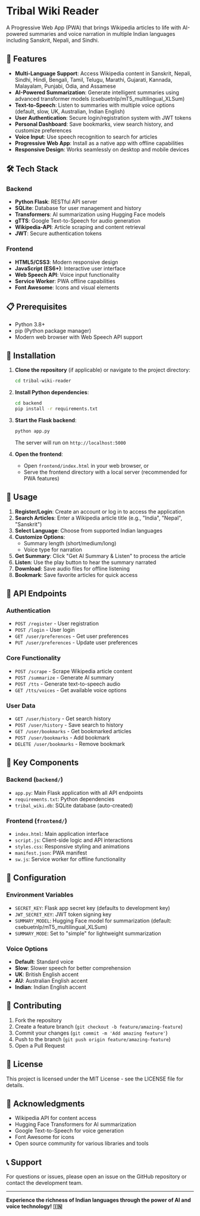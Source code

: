 # Tribal Wiki Reader

A Progressive Web App (PWA) that brings Wikipedia articles to life with AI-powered summaries and voice narration in multiple Indian languages including Sanskrit, Nepali, and Sindhi.

## 🌟 Features

- **Multi-Language Support**: Access Wikipedia content in Sanskrit, Nepali, Sindhi, Hindi, Bengali, Tamil, Telugu, Marathi, Gujarati, Kannada, Malayalam, Punjabi, Odia, and Assamese
- **AI-Powered Summarization**: Generate intelligent summaries using advanced transformer models (csebuetnlp/mT5_multilingual_XLSum)
- **Text-to-Speech**: Listen to summaries with multiple voice options (default, slow, UK, Australian, Indian English)
- **User Authentication**: Secure login/registration system with JWT tokens
- **Personal Dashboard**: Save bookmarks, view search history, and customize preferences
- **Voice Input**: Use speech recognition to search for articles
- **Progressive Web App**: Install as a native app with offline capabilities
- **Responsive Design**: Works seamlessly on desktop and mobile devices

## 🛠 Tech Stack

### Backend
- **Python Flask**: RESTful API server
- **SQLite**: Database for user management and history
- **Transformers**: AI summarization using Hugging Face models
- **gTTS**: Google Text-to-Speech for audio generation
- **Wikipedia-API**: Article scraping and content retrieval
- **JWT**: Secure authentication tokens

### Frontend
- **HTML5/CSS3**: Modern responsive design
- **JavaScript (ES6+)**: Interactive user interface
- **Web Speech API**: Voice input functionality
- **Service Worker**: PWA offline capabilities
- **Font Awesome**: Icons and visual elements

## 📋 Prerequisites

- Python 3.8+
- pip (Python package manager)
- Modern web browser with Web Speech API support

## 🚀 Installation

1. **Clone the repository** (if applicable) or navigate to the project directory:
   ```bash
   cd tribal-wiki-reader
   ```

2. **Install Python dependencies**:
   ```bash
   cd backend
   pip install -r requirements.txt
   ```

3. **Start the Flask backend**:
   ```bash
   python app.py
   ```
   The server will run on `http://localhost:5000`

4. **Open the frontend**:
   - Open `frontend/index.html` in your web browser, or
   - Serve the frontend directory with a local server (recommended for PWA features)

## 📖 Usage

1. **Register/Login**: Create an account or log in to access the application
2. **Search Articles**: Enter a Wikipedia article title (e.g., "India", "Nepal", "Sanskrit")
3. **Select Language**: Choose from supported Indian languages
4. **Customize Options**:
   - Summary length (short/medium/long)
   - Voice type for narration
5. **Get Summary**: Click "Get AI Summary & Listen" to process the article
6. **Listen**: Use the play button to hear the summary narrated
7. **Download**: Save audio files for offline listening
8. **Bookmark**: Save favorite articles for quick access

## 🔧 API Endpoints

### Authentication
- `POST /register` - User registration
- `POST /login` - User login
- `GET /user/preferences` - Get user preferences
- `PUT /user/preferences` - Update user preferences

### Core Functionality
- `POST /scrape` - Scrape Wikipedia article content
- `POST /summarize` - Generate AI summary
- `POST /tts` - Generate text-to-speech audio
- `GET /tts/voices` - Get available voice options

### User Data
- `GET /user/history` - Get search history
- `POST /user/history` - Save search to history
- `GET /user/bookmarks` - Get bookmarked articles
- `POST /user/bookmarks` - Add bookmark
- `DELETE /user/bookmarks` - Remove bookmark

## 🎯 Key Components

### Backend (`backend/`)
- `app.py`: Main Flask application with all API endpoints
- `requirements.txt`: Python dependencies
- `tribal_wiki.db`: SQLite database (auto-created)

### Frontend (`frontend/`)
- `index.html`: Main application interface
- `script.js`: Client-side logic and API interactions
- `styles.css`: Responsive styling and animations
- `manifest.json`: PWA manifest
- `sw.js`: Service worker for offline functionality

## 🔧 Configuration

### Environment Variables
- `SECRET_KEY`: Flask app secret key (defaults to development key)
- `JWT_SECRET_KEY`: JWT token signing key
- `SUMMARY_MODEL`: Hugging Face model for summarization (default: csebuetnlp/mT5_multilingual_XLSum)
- `SUMMARY_MODE`: Set to "simple" for lightweight summarization

### Voice Options
- **Default**: Standard voice
- **Slow**: Slower speech for better comprehension
- **UK**: British English accent
- **AU**: Australian English accent
- **Indian**: Indian English accent

## 🤝 Contributing

1. Fork the repository
2. Create a feature branch (`git checkout -b feature/amazing-feature`)
3. Commit your changes (`git commit -m 'Add amazing feature'`)
4. Push to the branch (`git push origin feature/amazing-feature`)
5. Open a Pull Request

## 📄 License

This project is licensed under the MIT License - see the LICENSE file for details.

## 🙏 Acknowledgments

- Wikipedia API for content access
- Hugging Face Transformers for AI summarization
- Google Text-to-Speech for voice generation
- Font Awesome for icons
- Open source community for various libraries and tools

## 📞 Support

For questions or issues, please open an issue on the GitHub repository or contact the development team.

---

**Experience the richness of Indian languages through the power of AI and voice technology! 🇮🇳**
